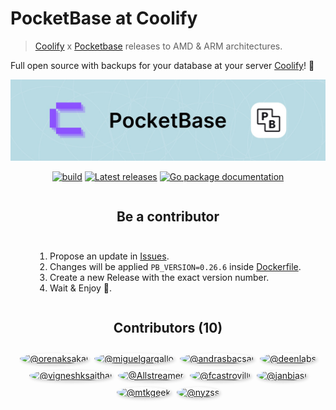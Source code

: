 
# PocketBase at Coolify

> [Coolify](https://github.com/coollabsio/coolify) x [Pocketbase](https://pocketbase.io/) releases to AMD & ARM architectures.

Full open source with backups for your database at your server [Coolify](https://coolify.io)! 🚀
<p align="center">
    <a href="https://pocketbase.io" target="_blank" rel="noopener">
        <img src="./public/header.jpg" alt="PocketBase - open source backend in 1 file" />
    </a>
</p>

<p align="center">
    <a href="https://github.com/pocketbase/pocketbase/actions/workflows/release.yaml" target="_blank" rel="noopener"><img src="https://github.com/pocketbase/pocketbase/actions/workflows/release.yaml/badge.svg" alt="build" /></a>
    <a href="https://github.com/pocketbase/pocketbase/releases" target="_blank" rel="noopener"><img src="https://img.shields.io/github/release/pocketbase/pocketbase.svg" alt="Latest releases" /></a>
    <a href="https://pkg.go.dev/github.com/pocketbase/pocketbase" target="_blank" rel="noopener"><img src="https://godoc.org/github.com/ganigeorgiev/fexpr?status.svg" alt="Go package documentation" /></a>
</p>

<div class="collab" style="display: flex; flex-wrap: wrap; gap: 10px; justify-content: center; text-align: center;">
    <h2 style="width: 100%;">Be a contributor</h2>
        <div class="points" style="display: flex; flex-wrap: wrap; gap: 10px; text-align: left;">

1) Propose an update in [Issues](https://github.com/coollabsio/pocketbase/issues).
2) Changes will be applied `PB_VERSION=0.26.6` inside [Dockerfile](./Dockerfile#LL3C5-L3C22).
3) Create a new Release with the exact version number.
4) Wait & Enjoy 🎉.
        </div>
</div>

<div class="contributors" style="display: flex; flex-wrap: wrap; gap: 10px; justify-content: center; text-align: center;">
    <h2 style="width: 100%;">Contributors <span>(10)</span></h2>
    <a href="https://github.com/orenaksakal" target="_blank"><img src="https://avatars.githubusercontent.com/u/199699?s=64&amp;v=4" alt="@orenaksakal" width="64" height="64" style="border-radius: 50%; box-shadow: 2px 2px 5px rgba(0,0,0,0.2);"></a>
    <a href="https://github.com/miguelgargallo" target="_blank"><img src="https://avatars.githubusercontent.com/u/5947268?s=64&amp;v=4" alt="@miguelgargallo" width="64" height="64" style="border-radius: 50%; box-shadow: 2px 2px 5px rgba(0,0,0,0.2);"></a>
    <a href="https://github.com/andrasbacsai" target="_blank"><img src="https://avatars.githubusercontent.com/u/5845193?s=64&amp;v=4" alt="@andrasbacsai" width="64" height="64" style="border-radius: 50%; box-shadow: 2px 2px 5px rgba(0,0,0,0.2);"></a>
    <a href="https://github.com/deenlabs" target="_blank"><img src="https://avatars.githubusercontent.com/u/183146379?s=64&amp;v=4" alt="@deenlabs" width="64" height="64" style="border-radius: 50%; box-shadow: 2px 2px 5px rgba(0,0,0,0.2);"></a>
    <a href="https://github.com/vigneshksaithal" target="_blank"><img src="https://avatars.githubusercontent.com/u/60360863?s=64&amp;v=4" alt="@vigneshksaithal" width="64" height="64" style="border-radius: 50%; box-shadow: 2px 2px 5px rgba(0,0,0,0.2);"></a>
    <a href="https://github.com/Allstreamer" target="_blank"><img src="https://avatars.githubusercontent.com/u/48365544?s=64&amp;v=4" alt="@Allstreamer" width="64" height="64" style="border-radius: 50%; box-shadow: 2px 2px 5px rgba(0,0,0,0.2);"></a>
    <a href="https://github.com/fcastrovilli" target="_blank"><img src="https://avatars.githubusercontent.com/u/27171200?s=64&amp;v=4" alt="@fcastrovilli" width="64" height="64" style="border-radius: 50%; box-shadow: 2px 2px 5px rgba(0,0,0,0.2);"></a>
    <a href="https://github.com/janbiasi" target="_blank"><img src="https://avatars.githubusercontent.com/u/4563751?s=64&amp;v=4" alt="@janbiasi" width="64" height="64" style="border-radius: 50%; box-shadow: 2px 2px 5px rgba(0,0,0,0.2);"></a>
    <a href="https://github.com/mtkgeek" target="_blank"><img src="https://avatars.githubusercontent.com/u/28762536?s=64&amp;v=4" alt="@mtkgeek" width="64" height="64" style="border-radius: 50%; box-shadow: 2px 2px 5px rgba(0,0,0,0.2);"></a>
    <a href="https://github.com/nyzss" target="_blank"><img src="https://avatars.githubusercontent.com/u/81782738?s=64&amp;v=4" alt="@nyzss" width="64" height="64" style="border-radius: 50%; box-shadow: 2px 2px 5px rgba(0,0,0,0.2);"></a>
</div>
